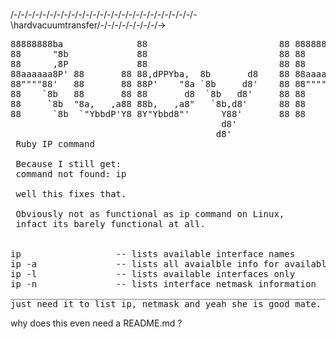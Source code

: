 /-\/-\/-\/-\/-\/-\/-\/-\/-\/-\/-\/-\/-\/-\/-\/-\/-\/-\/-\/-\/-\/-\/-\/-\/-\/-\hardvacuumtransfer/-\/-\/-\/-\/-\/-\/-\/-\/->
<pre>
88888888ba              88                         88 88888888ba   
88      "8b             88                         88 88      "8b  
88      ,8P             88                         88 88      ,8P  
88aaaaaa8P' 88       88 88,dPPYba,  8b       d8    88 88aaaaaa8P'  
88""""88'   88       88 88P'    "8a `8b     d8'    88 88""""""'    
88    `8b   88       88 88       d8  `8b   d8'     88 88           
88     `8b  "8a,   ,a88 88b,   ,a8"   `8b,d8'      88 88           
88      `8b  `"YbbdP'Y8 8Y"Ybbd8"'      Y88'       88 88           
                                        d8'                        
                                       d8'
 Ruby IP command

 Because I still get:
 command not found: ip

 well this fixes that.

 Obviously not as functional as ip command on Linux,
 infact its barely functional at all.


ip                  -- lists available interface names
ip -a               -- lists all avaialble info for available interfaces
ip -l               -- lists available interfaces only
ip -n               -- lists interface netmask information
_____________________________________________________________
just need it to list ip, netmask and yeah she is good mate.
</pre>

why does this even need a README.md ?
